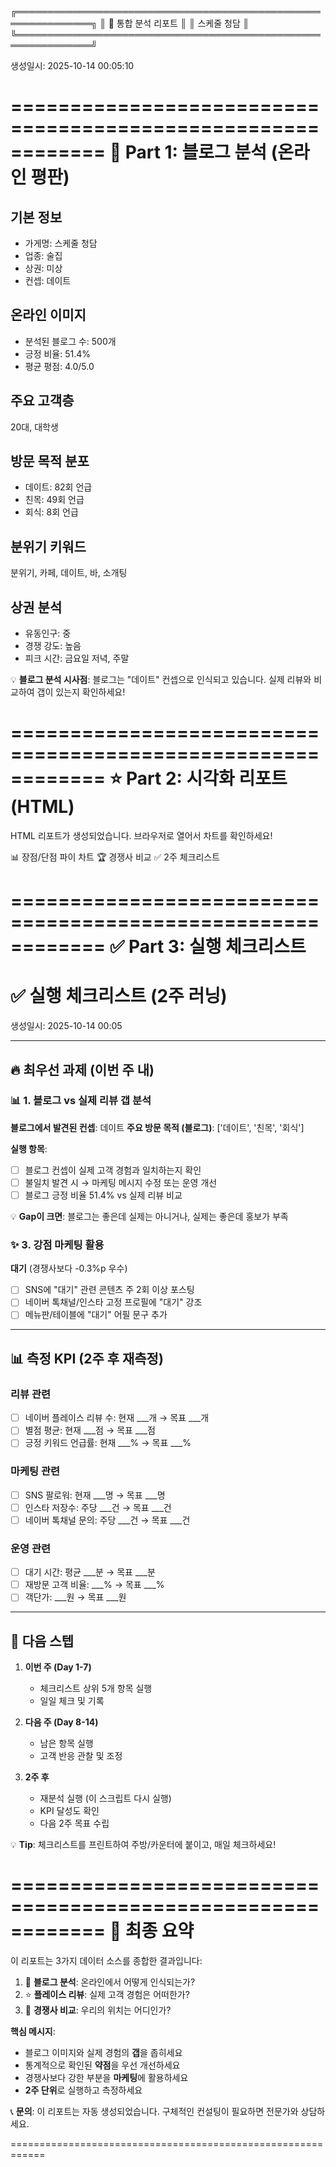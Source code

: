 
╔══════════════════════════════════════════════════════════════╗
║                  🏪 통합 분석 리포트                         ║
║                  스케줄 청담                                ║
╚══════════════════════════════════════════════════════════════╝

생성일시: 2025-10-14 00:05:10


============================================================
📱 Part 1: 블로그 분석 (온라인 평판)
============================================================

## 기본 정보
- 가게명: 스케줄 청담
- 업종: 술집
- 상권: 미상
- 컨셉: 데이트

## 온라인 이미지
- 분석된 블로그 수: 500개
- 긍정 비율: 51.4%
- 평균 평점: 4.0/5.0

## 주요 고객층
20대, 대학생

## 방문 목적 분포
- 데이트: 82회 언급
- 친목: 49회 언급
- 회식: 8회 언급

## 분위기 키워드
분위기, 카페, 데이트, 바, 소개팅

## 상권 분석
- 유동인구: 중
- 경쟁 강도: 높음
- 피크 시간: 금요일 저녁, 주말

💡 **블로그 분석 시사점**:
블로그는 "데이트" 컨셉으로 인식되고 있습니다.
실제 리뷰와 비교하여 갭이 있는지 확인하세요!


============================================================
⭐ Part 2: 시각화 리포트 (HTML)
============================================================

HTML 리포트가 생성되었습니다.
브라우저로 열어서 차트를 확인하세요!

📊 장점/단점 파이 차트
🏆 경쟁사 비교
✅ 2주 체크리스트


============================================================
✅ Part 3: 실행 체크리스트
============================================================


# ✅ 실행 체크리스트 (2주 러닝)

생성일시: 2025-10-14 00:05

---

## 🔥 최우선 과제 (이번 주 내)

### 📊 1. 블로그 vs 실제 리뷰 갭 분석

**블로그에서 발견된 컨셉**: 데이트
**주요 방문 목적 (블로그)**: ['데이트', '친목', '회식']

**실행 항목**:
- [ ] 블로그 컨셉이 실제 고객 경험과 일치하는지 확인
- [ ] 불일치 발견 시 → 마케팅 메시지 수정 또는 운영 개선
- [ ] 블로그 긍정 비율 51.4% vs 실제 리뷰 비교

💡 **Gap이 크면**: 블로그는 좋은데 실제는 아니거나, 실제는 좋은데 홍보가 부족

### ✨ 3. 강점 마케팅 활용

**대기** (경쟁사보다 -0.3%p 우수)
- [ ] SNS에 "대기" 관련 콘텐츠 주 2회 이상 포스팅
- [ ] 네이버 톡채널/인스타 고정 프로필에 "대기" 강조
- [ ] 메뉴판/테이블에 "대기" 어필 문구 추가

---

## 📊 측정 KPI (2주 후 재측정)

### 리뷰 관련
- [ ] 네이버 플레이스 리뷰 수: 현재 ___개 → 목표 ___개
- [ ] 별점 평균: 현재 ___점 → 목표 ___점
- [ ] 긍정 키워드 언급률: 현재 ___% → 목표 ___%

### 마케팅 관련
- [ ] SNS 팔로워: 현재 ___명 → 목표 ___명
- [ ] 인스타 저장수: 주당 ___건 → 목표 ___건
- [ ] 네이버 톡채널 문의: 주당 ___건 → 목표 ___건

### 운영 관련
- [ ] 대기 시간: 평균 ___분 → 목표 ___분
- [ ] 재방문 고객 비율: ___% → 목표 ___%
- [ ] 객단가: ___원 → 목표 ___원

---

## 🎯 다음 스텝

1. **이번 주 (Day 1-7)**
   - 체크리스트 상위 5개 항목 실행
   - 일일 체크 및 기록

2. **다음 주 (Day 8-14)**
   - 남은 항목 실행
   - 고객 반응 관찰 및 조정

3. **2주 후**
   - 재분석 실행 (이 스크립트 다시 실행)
   - KPI 달성도 확인
   - 다음 2주 목표 수립

💡 **Tip**: 체크리스트를 프린트하여 주방/카운터에 붙이고, 매일 체크하세요!



============================================================
🎯 최종 요약
============================================================

이 리포트는 3가지 데이터 소스를 종합한 결과입니다:
1. 📱 **블로그 분석**: 온라인에서 어떻게 인식되는가?
2. ⭐ **플레이스 리뷰**: 실제 고객 경험은 어떠한가?
3. 🏪 **경쟁사 비교**: 우리의 위치는 어디인가?

**핵심 메시지**:
- 블로그 이미지와 실제 경험의 **갭**을 좁히세요
- 통계적으로 확인된 **약점**을 우선 개선하세요
- 경쟁사보다 강한 부분을 **마케팅**에 활용하세요
- **2주 단위**로 실행하고 측정하세요

📞 **문의**: 이 리포트는 자동 생성되었습니다. 
           구체적인 컨설팅이 필요하면 전문가와 상담하세요.

============================================================
